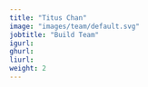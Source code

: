```yaml
---
title: "Titus Chan"
image: "images/team/default.svg"
jobtitle: "Build Team"
igurl: 
ghurl: 
liurl:
weight: 2
---
```


